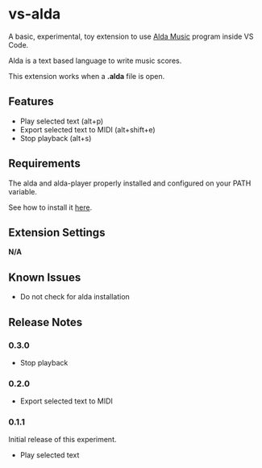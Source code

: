 # vs-alda

A basic, experimental, toy extension to use [Alda Music](https://github.com/alda-lang/alda) program inside VS Code.

Alda is a text based language to write music scores.

This extension works when a **.alda** file is open.

## Features

* Play selected text (alt+p)
* Export selected text to MIDI (alt+shift+e)
* Stop playback (alt+s)

## Requirements

The alda and alda-player properly installed and configured on your PATH variable.

See how to install it [here](https://alda.io/install).

## Extension Settings

**N/A**

## Known Issues

* Do not check for alda installation

## Release Notes

### 0.3.0

* Stop playback

### 0.2.0

* Export selected text to MIDI

### 0.1.1

Initial release of this experiment.

* Play selected text
